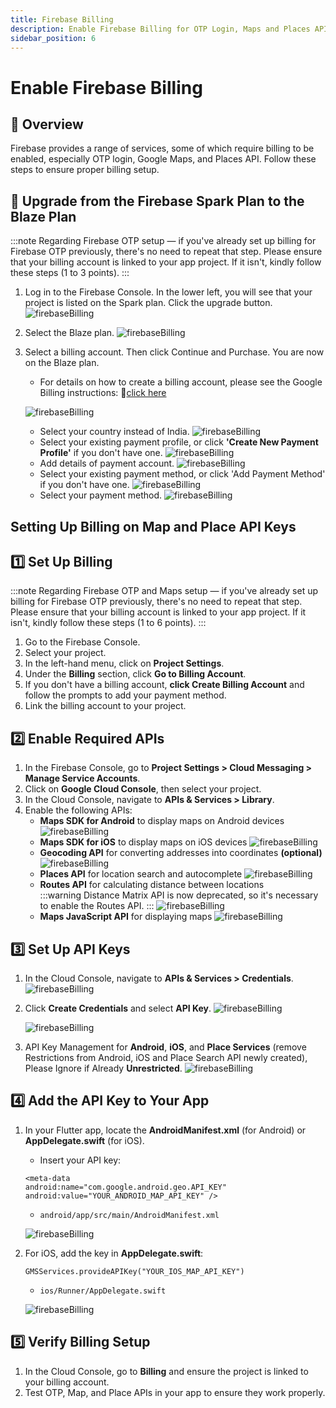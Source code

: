 ```yaml
---
title: Firebase Billing
description: Enable Firebase Billing for OTP Login, Maps and Places API
sidebar_position: 6
---
```


# Enable Firebase Billing


## 🔼 Overview
Firebase provides a range of services, some of which require billing to be enabled, especially OTP login, Google Maps, and Places API. Follow these steps to ensure proper billing setup.

## 🔼 Upgrade from the Firebase Spark Plan to the Blaze Plan
:::note
Regarding Firebase OTP setup — if you've already set up billing for Firebase OTP previously, there's no need to repeat that step. Please ensure that your billing account is linked to your app project. If it isn't, kindly follow these steps (1 to 3 points).
:::

1. Log in to the Firebase Console. In the lower left, you will see that your project is listed on the Spark plan. Click the upgrade button.
![firebaseBilling](../../static/img/firebaseBilling/firebaseBilling1.png)

2. Select the Blaze plan.
![firebaseBilling](../../static/img/firebaseBilling/firebaseBilling2.png)

3. Select a billing account. Then click Continue and Purchase. You are now on the Blaze plan.
    - For details on how to create a billing account, please see the Google Billing instructions:
    🔗[click here](https://docs.firerun.io/getting-started/upgrading-from-the-firebase-spark-plan-to-the-blaze-plan-tled)

    ![firebaseBilling](../../static/img/firebaseBilling/firebaseBilling3.png)
    - Select your country instead of India.
    ![firebaseBilling](../../static/img/firebaseBilling/firebaseBilling4.png)
    - Select your existing payment profile, or click **'Create New Payment Profile'** if you don't have one.
    ![firebaseBilling](../../static/img/firebaseBilling/firebaseBilling5.png)
    - Add details of payment account.
    ![firebaseBilling](../../static/img/firebaseBilling/firebaseBilling6.png)
    - Select your existing payment method, or click 'Add Payment Method' if you don't have one.
    ![firebaseBilling](../../static/img/firebaseBilling/firebaseBilling7.png)
    - Select your payment method.
    ![firebaseBilling](../../static/img/firebaseBilling/firebaseBilling8.png)

## Setting Up Billing on Map and Place API Keys

## 1️⃣ Set Up Billing
:::note
Regarding Firebase OTP and Maps setup — if you've already set up billing for Firebase OTP previously, there's no need to repeat that step. Please ensure that your billing account is linked to your app project. If it isn't, kindly follow these steps (1 to 6 points).
:::

1. Go to the Firebase Console.
2. Select your project.
3. In the left-hand menu, click on **Project Settings**.
4. Under the **Billing** section, click **Go to Billing Account**.
5. If you don't have a billing account, **click Create Billing Account** and follow the prompts to add your payment method.
6. Link the billing account to your project.

## 2️⃣ Enable Required APIs
1. In the Firebase Console, go to **Project Settings > Cloud Messaging > Manage Service Accounts**.
2. Click on **Google Cloud Console**, then select your project.
3. In the Cloud Console, navigate to **APIs & Services > Library**.
4. Enable the following APIs:
    - **Maps SDK for Android** to display maps on Android devices
    ![firebaseBilling](../../static/img/firebaseBilling/firebaseBilling9.png)
    - **Maps SDK for iOS** to display maps on iOS devices
    ![firebaseBilling](../../static/img/firebaseBilling/firebaseBilling10.png)
    - **Geocoding API** for converting addresses into coordinates **(optional)**
    ![firebaseBilling](../../static/img/firebaseBilling/firebaseBilling11.png)
    - **Places API** for location search and autocomplete
    ![firebaseBilling](../../static/img/firebaseBilling/firebaseBilling12.png)
    - **Routes API** for calculating distance between locations   
    :::warning
    Distance Matrix API is now deprecated, so it's necessary to enable the Routes API.
    :::
    ![firebaseBilling](../../static/img/firebaseBilling/firebaseBilling13.png)
    - **Maps JavaScript API** for displaying maps
    ![firebaseBilling](../../static/img/firebaseBilling/firebaseBilling14.png)

## 3️⃣ Set Up API Keys
1. In the Cloud Console, navigate to **APIs & Services > Credentials**.
![firebaseBilling](../../static/img/firebaseBilling/firebaseBilling17.png)
2. Click **Create Credentials** and select **API Key**.
![firebaseBilling](../../static/img/firebaseBilling/firebaseBilling18.png)

    ![firebaseBilling](../../static/img/firebaseBilling/firebaseBilling19.png)
3. API Key Management for **Android**, **iOS**, and **Place Services** (remove Restrictions from Android, iOS and Place Search API newly created), Please Ignore if Already **Unrestricted**.
![firebaseBilling](../../static/img/firebaseBilling/firebaseBilling20.png)

## 4️⃣ Add the API Key to Your App
1. In your Flutter app, locate the **AndroidManifest.xml** (for Android) or **AppDelegate.swift** (for iOS).
    - Insert your API key:
    ```
    <meta-data
    android:name="com.google.android.geo.API_KEY"
    android:value="YOUR_ANDROID_MAP_API_KEY" />
    ```

    - `android/app/src/main/AndroidManifest.xml`

    ![firebaseBilling](../../static/img/firebaseBilling/firebaseBilling15.png)

2. For iOS, add the key in **AppDelegate.swift**:   
    ```
    GMSServices.provideAPIKey("YOUR_IOS_MAP_API_KEY")
    ```

    - `ios/Runner/AppDelegate.swift`

    ![firebaseBilling](../../static/img/firebaseBilling/firebaseBilling16.png)

## 5️⃣ Verify Billing Setup
1. In the Cloud Console, go to **Billing** and ensure the project is linked to your billing account.
2. Test OTP, Map, and Place APIs in your app to ensure they work properly.








